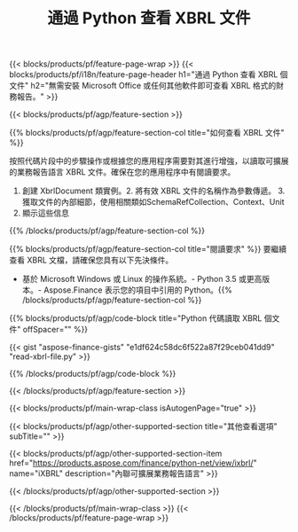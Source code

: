 ﻿---
title: 通過 Python 查看 XBRL 文件
description: XBRL 文件查看的示例代碼。使用 API 示例代碼查看基於 Python 的應用程序中的批處理 XBRL 文件。 
url: /zh-hant/python-net/view/xbrl/
family: finance
platformtag: python
feature: view
informat: XBRL
outformat: 
otherformats: 
---
{{< blocks/products/pf/feature-page-wrap >}}
{{< blocks/products/pf/i18n/feature-page-header h1="通過 Python 查看 XBRL 個文件" h2="無需安裝 Microsoft Office 或任何其他軟件即可查看 XBRL 格式的財務報告。" >}}

{{< blocks/products/pf/agp/feature-section >}}

{{% blocks/products/pf/agp/feature-section-col title="如何查看 XBRL 文件" %}}

按照代碼片段中的步驟操作或根據您的應用程序需要對其進行增強，以讀取可擴展的業務報告語言 XBRL 文件。確保在您的應用程序中有閱讀要求。

1. 創建 XbrlDocument 類實例。2. 將有效 XBRL 文件的名稱作為參數傳遞。
3.獲取文件的內部細節，使用相關類如SchemaRefCollection、Context、Unit
4. 顯示這些信息

{{% /blocks/products/pf/agp/feature-section-col %}}

{{% blocks/products/pf/agp/feature-section-col title="閱讀要求" %}}
要繼續查看 XBRL 文檔，請確保您具有以下先決條件。 
- 基於 Microsoft Windows 或 Linux 的操作系統。- Python 3.5 或更高版本。- Aspose.Finance 表示您的項目中引用的 Python。{{% /blocks/products/pf/agp/feature-section-col %}}

{{% blocks/products/pf/agp/code-block title="Python 代碼讀取 XBRL 個文件" offSpacer="" %}}

{{< gist "aspose-finance-gists" "e1df624c58dc6f522a87f29ceb041dd9" "read-xbrl-file.py" >}}

{{% /blocks/products/pf/agp/code-block %}}

{{< /blocks/products/pf/agp/feature-section >}}

{{< blocks/products/pf/main-wrap-class isAutogenPage="true" >}}

{{< blocks/products/pf/agp/other-supported-section title="其他查看選項" subTitle="" >}}

{{< blocks/products/pf/agp/other-supported-section-item href="https://products.aspose.com/finance/python-net/view/ixbrl/" name="iXBRL" description="內聯可擴展業務報告語言" >}}

{{< /blocks/products/pf/agp/other-supported-section >}}

{{< /blocks/products/pf/main-wrap-class >}}
{{< /blocks/products/pf/feature-page-wrap >}}
